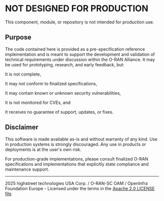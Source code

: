 # NOT DESIGNED FOR PRODUCTION

This component, module, or repository is not intended for production use.

## Purpose
The code contained here is provided as a pre-specification reference implementation and is meant to support the development and validation of technical requirements under discussion within the O-RAN Alliance. It may be used for prototyping, research, and early feedback, but:

It is not complete,

It may not conform to finalized specifications,

It may contain known or unknown security vulnerabilities,

It is not monitored for CVEs, and

It receives no guarantee of support, updates, or fixes.

## Disclaimer
This software is made available as-is and without warranty of any kind.
Use in production systems is strongly discouraged.
Any use in products or deployments is at the user's own risk.

For production-grade implementations, please consult finalized O-RAN specifications and implementations that explicitly state compliance and maintenance support.

---
2025 highstreet technologies USA Corp. / O-RAN-SC OAM / OpenInfra Foundation Europe - Licensed under the terms in the [Apache 2.0 LICENSE file](LICENSE.txt).